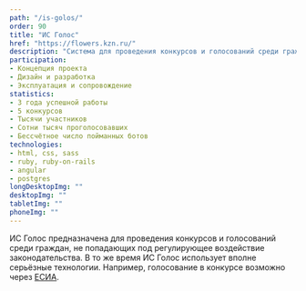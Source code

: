 ```yaml
---
path: "/is-golos/"
order: 90
title: "ИС Голос"
href: "https://flowers.kzn.ru/"
description: "Система для проведения конкурсов и голосований среди граждан на примере \"цветочного фестиваля\" в г. Казань."
participation:
- Концепция проекта
- Дизайн и разработка
- Эксплуатация и сопровождение
statistics:
- 3 года успешной работы
- 5 конкурсов
- Тысячи участников
- Сотни тысяч проголосовавших
- Бессчётное число пойманных ботов
technologies:
- html, css, sass
- ruby, ruby-on-rails
- angular
- postgres
longDesktopImg: ""
desktopImg: ""
tabletImg: ""
phoneImg: ""
---
```


ИС Голос предназначена для проведения конкурсов и голосований среди граждан, не попадающих под регулирующее воздействие законодательства. В то же время ИС Голос использует вполне серьёзные технологии. Например, голосование в конкурсе возможно через <a href=https://esia.gosuslugi.ru>ЕСИА</a>.

